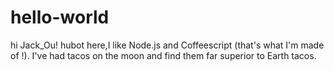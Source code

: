 # hello-world
hi Jack_Ou!
   hubot here,I like Node.js and Coffeescript (that's what I'm made of !).
   I've had tacos on the moon and find them far superior to Earth tacos.
